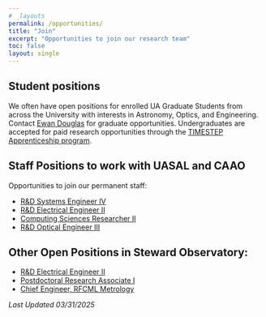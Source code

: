 ```yaml
---
# _layouts
permalink: /opportunities/
title: "Join"
excerpt: "Opportunities to join our research team"
toc: false
layout: single
---
```



## Student positions

We often have open positions for enrolled UA Graduate Students from across the University with interests in Astronomy, Optics, and Engineering. Contact [Ewan Douglas](https://www.as.arizona.edu/people/faculty/ewan-douglas) for graduate opportunities.
Undergraduates are accepted for paid research opportunities through the [TIMESTEP Apprenticeship program](https://lavinia.as.arizona.edu/~timestep/timestep-apprenticeship.html).

## Staff Positions to work with UASAL and CAAO
Opportunities to join our permanent staff:
- [R&D Systems Engineer IV](https://arizona.csod.com/ux/ats/careersite/4/home/requisition/22820?c=arizona)
- [R&D Electrical Engineer II](https://arizona.csod.com/ux/ats/careersite/4/home/requisition/20615?c=arizona)
- [Computing Sciences Researcher II](https://arizona.csod.com/ux/ats/careersite/4/home/requisition/21883?c=arizona)
- [R&D Optical Engineer III](https://arizona.csod.com/ux/ats/careersite/4/home/requisition/22856?c=arizona)


## Other Open Positions in Steward Observatory:
- [R&D Electrical Engineer II](https://arizona.csod.com/ux/ats/careersite/4/home/requisition/20615?c=arizona)
- [Postdoctoral Research Associate I](https://arizona.csod.com/ux/ats/careersite/4/home/requisition/21910?c=arizona)
- [Chief Engineer, RFCML Metrology](https://arizona.csod.com/ux/ats/careersite/4/requisition/21476/application?c=arizona&jobboardid=0#1)

_Last Updated 03/31/2025_
